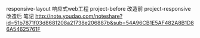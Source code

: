 ﻿responsive-layout 响应式web工程
project-before 改造前
project-responsive 改造后
笔记 http://note.youdao.com/noteshare?id=51b7871f03d8681208a21738e206887b&sub=54A96CB1E5AF482A8B1D86A54625761F